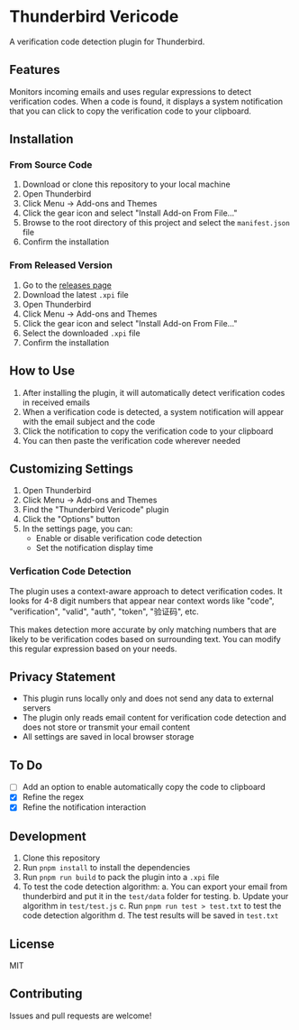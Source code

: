 # Thunderbird Vericode

A verification code detection plugin for Thunderbird.

## Features

Monitors incoming emails and uses regular expressions to detect verification codes. When a code is found, it displays a system notification that you can click to copy the verification code to your clipboard.

## Installation

### From Source Code

1. Download or clone this repository to your local machine
2. Open Thunderbird
3. Click Menu -> Add-ons and Themes
4. Click the gear icon and select "Install Add-on From File..."
5. Browse to the root directory of this project and select the `manifest.json` file
6. Confirm the installation

### From Released Version

1. Go to the [releases page](https://github.com/yourusername/thunderbird-vericode/releases)
2. Download the latest `.xpi` file
3. Open Thunderbird
4. Click Menu -> Add-ons and Themes
5. Click the gear icon and select "Install Add-on From File..."
6. Select the downloaded `.xpi` file
7. Confirm the installation

## How to Use

1. After installing the plugin, it will automatically detect verification codes in received emails
2. When a verification code is detected, a system notification will appear with the email subject and the code
3. Click the notification to copy the verification code to your clipboard
4. You can then paste the verification code wherever needed

## Customizing Settings

1. Open Thunderbird
2. Click Menu -> Add-ons and Themes
3. Find the "Thunderbird Vericode" plugin
4. Click the "Options" button
5. In the settings page, you can:
   - Enable or disable verification code detection
   - Set the notification display time

### Verfication Code Detection

The plugin uses a context-aware approach to detect verification codes. It looks for 4-8 digit numbers that appear near context words like "code", "verification", "valid", "auth", "token", "验证码", etc.

This makes detection more accurate by only matching numbers that are likely to be verification codes based on surrounding text. You can modify this regular expression based on your needs.

## Privacy Statement

- This plugin runs locally only and does not send any data to external servers
- The plugin only reads email content for verification code detection and does not store or transmit your email content
- All settings are saved in local browser storage

## To Do

- [ ] Add an option to enable automatically copy the code to clipboard
- [x] Refine the regex
- [x] Refine the notification interaction

## Development

1. Clone this repository
2. Run `pnpm install` to install the dependencies
3. Run `pnpm run build` to pack the plugin into a `.xpi` file
4. To test the code detection algorithm:
   a. You can export your email from thunderbird and put it in the `test/data` folder for testing.
   b. Update your algorithm in `test/test.js`
   c. Run `pnpm run test > test.txt` to test the code detection algorithm
   d. The test results will be saved in `test.txt`

## License

MIT

## Contributing

Issues and pull requests are welcome!
